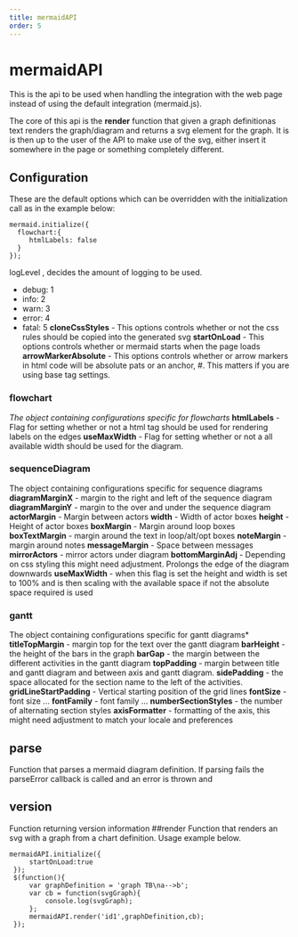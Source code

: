```yaml
---
title: mermaidAPI
order: 5
---
```

# mermaidAPI
This is the api to be used when handling the integration with the web page instead of using the default integration
(mermaid.js).

The core of this api is the **render** function that given a graph definitionas text renders the graph/diagram and
returns a svg element for the graph. It is is then up to the user of the API to make use of the svg, either insert it
somewhere in the page or something completely different.
## Configuration
These are the default options which can be overridden with the initialization call as in the example below:
```
mermaid.initialize({
  flowchart:{
     htmlLabels: false
  }
});
```
logLevel , decides the amount of logging to be used.
   * debug: 1
   * info: 2
   * warn: 3
   * error: 4
   * fatal: 5
**cloneCssStyles** - This options controls whether or not the css rules should be copied into the generated svg
**startOnLoad** - This options controls whether or mermaid starts when the page loads
**arrowMarkerAbsolute** - This options controls whether or arrow markers in html code will be absolute pats or
an anchor, #. This matters if you are using base tag settings.
### flowchart
*The object containing configurations specific for flowcharts*
**htmlLabels** - Flag for setting whether or not a html tag should be used for rendering labels
on the edges
**useMaxWidth** - Flag for setting whether or not a all available width should be used for
the diagram.
###  sequenceDiagram
The object containing configurations specific for sequence diagrams
**diagramMarginX** - margin to the right and left of the sequence diagram
**diagramMarginY** - margin to the over and under the sequence diagram
**actorMargin** - Margin between actors
**width** - Width of actor boxes
**height** - Height of actor boxes
**boxMargin** - Margin around loop boxes
**boxTextMargin** - margin around the text in loop/alt/opt boxes
**noteMargin** - margin around notes
**messageMargin** - Space between messages
**mirrorActors** - mirror actors under diagram
**bottomMarginAdj** - Depending on css styling this might need adjustment.
Prolongs the edge of the diagram downwards
**useMaxWidth** - when this flag is set the height and width is set to 100% and is then scaling with the
available space if not the absolute space required is used
### gantt
The object containing configurations specific for gantt diagrams*
**titleTopMargin** - margin top for the text over the gantt diagram
**barHeight** - the height of the bars in the graph
**barGap** - the margin between the different activities in the gantt diagram
**topPadding** - margin between title and gantt diagram and between axis and gantt diagram.
**sidePadding** - the space allocated for the section name to the left of the activities.
**gridLineStartPadding** - Vertical starting position of the grid lines
**fontSize** - font size ...
**fontFamily** - font family ...
**numberSectionStyles** - the number of alternating section styles
**axisFormatter** - formatting of the axis, this might need adjustment to match your locale and preferences
## parse
Function that parses a mermaid diagram definition. If parsing fails the parseError callback is called and an error is
thrown and
## version
Function returning version information
##render
Function that renders an svg with a graph from a chart definition. Usage example below.

```
mermaidAPI.initialize({
     startOnLoad:true
 });
 $(function(){
     var graphDefinition = 'graph TB\na-->b';
     var cb = function(svgGraph){
         console.log(svgGraph);
     };
     mermaidAPI.render('id1',graphDefinition,cb);
 });
```
